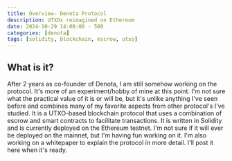 ```yaml
---
title: Overview- Denota Protocol
description: UTXOs reimagined on Ethereum
date: 2024-10-29 14:00:00 - 500
categories: [denota]
tags: [solidity, blockchain, escrow, utxo]
---
```


## What is it?
After 2 years as co-founder of Denota, I am still somehow working on the protocol. It's more of an experiment/hobby of mine at this point. I'm not sure what the practical value of it is or will be, but it's unlike anything I've seen before and combines many of my favorite aspects from other protocol's I've studied. It is a UTXO-based blockchain protocol that uses a combination of escrow and smart contracts to facilitate transactions. It is written in Solidity and is currently deployed on the Ethereum testnet. I'm not sure if it will ever be deployed on the mainnet, but I'm having fun working on it. I'm also working on a whitepaper to explain the protocol in more detail. I'll post it here when it's ready.
